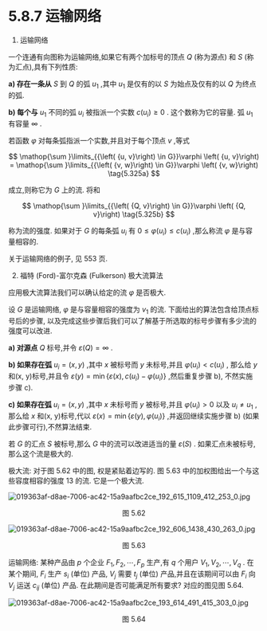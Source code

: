 # 5.8.7 运输网络

1. 运输网络

一个连通有向图称为运输网络,如果它有两个加标号的顶点 $Q$ (称为源点) 和 $S$ (称为汇点),具有下列性质:

**a) 存在一条从** $S$ 到 $Q$ 的弧 ${u}_{1}$ ,其中 ${u}_{1}$ 是仅有的以 $S$ 为始点及仅有的以 $Q$ 为终点的弧.

**b) 每个与** ${u}_{1}$ 不同的弧 ${u}_{i}$ 被指派一个实数 $c\left( {u}_{i}\right)  \geq  0$ . 这个数称为它的容量. 弧 ${u}_{1}$ 有容量 $\infty$ .

若函数 $\varphi$ 对每条弧指派一个实数,并且对于每个顶点 $v$ ,等式

$$
\mathop{\sum }\limits_{{\left( {u, v}\right)  \in  G}}\varphi \left( {u, v}\right)  = \mathop{\sum }\limits_{{\left( {v, w}\right)  \in  G}}\varphi \left( {v, w}\right)  \tag{5.325a}
$$

成立,则称它为 $G$ 上的流. 将和

$$
\mathop{\sum }\limits_{{\left( {Q, v}\right)  \in  G}}\varphi \left( {Q, v}\right)  \tag{5.325b}
$$

称为流的强度. 如果对于 $G$ 的每条弧 ${u}_{i}$ 有 $0 \leq  \varphi \left( {u}_{i}\right)  \leq  c\left( {u}_{i}\right)$ ,那么称流 $\varphi$ 是与容量相容的.

关于运输网络的例子, 见 553 页.

2. 福特 (Ford)-富尔克森 (Fulkerson) 极大流算法

应用极大流算法我们可以确认给定的流 $\varphi$ 是否极大.

设 $G$ 是运输网络, $\varphi$ 是与容量相容的强度为 ${v}_{1}$ 的流. 下面给出的算法包含给顶点标号后的步骤, 以及完成这些步骤后我们可以了解基于所选取的标号步骤有多少流的强度可以改进.

**a) 对源点** $Q$ 标号,并令 $\varepsilon \left( Q\right)  = \infty$ .

**b) 如果存在弧** ${u}_{i} = \left( {x, y}\right)$ ,其中 $x$ 被标号而 $y$ 未标号,并且 $\varphi \left( {u}_{i}\right)  < c\left( {u}_{i}\right)$ , 那么给 $y$ 和(x, y)标号,并且令 $\varepsilon \left( y\right)  = \min \left\{  {\varepsilon \left( x\right) , c\left( {u}_{i}\right)  - \varphi \left( {u}_{i}\right) }\right\}$ ,然后重复步骤 b), 不然实施步骤 c).

**c) 如果存在弧** ${u}_{i} = \left( {x, y}\right)$ ,其中 $x$ 未标号而 $y$ 被标号,并且 $\varphi \left( {u}_{i}\right)  > 0$ 以及 ${u}_{i} \neq  {u}_{1}$ ,那么给 $x$ 和(x, y)标号,代以 $\varepsilon \left( x\right)  = \min \left\{  {\varepsilon \left( y\right) ,\varphi \left( {u}_{i}\right) }\right\}$ ,并返回继续实施步骤 $\mathrm{b})$ (如果此步骤可行),不然算法结束.

若 $G$ 的汇点 $S$ 被标号,那么 $G$ 中的流可以改进适当的量 $\varepsilon \left( S\right)$ . 如果汇点未被标号, 那么这个流是极大的.

极大流: 对于图 5.62 中的图, 权是紧贴着边写的. 图 5.63 中的加权图给出一个与这些容度相容的强度 13 的流. 它是一个极大流.

![019363af-d8ae-7006-ac42-15a9aafbc2ce_192_615_1109_412_253_0.jpg](/images/019363af-d8ae-7006-ac42-15a9aafbc2ce_192_615_1109_412_253_0.jpg)

<center>图 5.62</center>

![019363af-d8ae-7006-ac42-15a9aafbc2ce_192_606_1438_430_263_0.jpg](/images/019363af-d8ae-7006-ac42-15a9aafbc2ce_192_606_1438_430_263_0.jpg)

<center>图 5.63</center>

运输网络: 某种产品由 $p$ 个企业 ${F}_{1},{F}_{2},\cdots ,{F}_{p}$ 生产,有 $q$ 个用户 ${V}_{1},{V}_{2},\cdots ,{V}_{q}$ . 在某个期间, ${F}_{i}$ 生产 ${s}_{i}$ (单位) 产品, ${V}_{j}$ 需要 ${t}_{j}$ (单位) 产品,并且在该期间可以由 ${F}_{i}$ 向 ${V}_{j}$ 运送 ${c}_{ij}$ (单位) 产品. 在此期间是否可能满足所有要求? 对应的图见图 5.64.

![019363af-d8ae-7006-ac42-15a9aafbc2ce_193_614_491_415_303_0.jpg](/images/019363af-d8ae-7006-ac42-15a9aafbc2ce_193_614_491_415_303_0.jpg)

<center>图 5.64</center>

